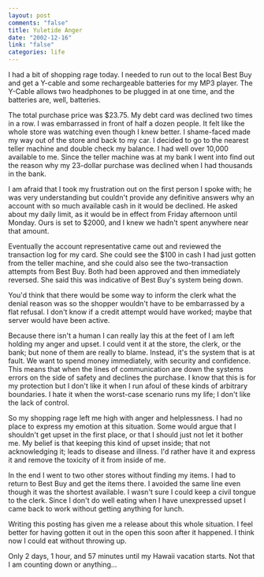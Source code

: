 ```yaml
--- 
layout: post
comments: "false"
title: Yuletide Anger
date: "2002-12-16"
link: "false"
categories: life
---
```

I had a bit of shopping rage today. I needed to run out to the local Best Buy and get a Y-cable and some rechargeable batteries for my MP3 player. The Y-Cable allows two headphones to be plugged in at one time, and the batteries are, well, batteries.

The total purchase price was $23.75. My debt card was declined two times in a row. I was embarrassed in front of half a dozen people. It felt like the whole store was watching even though I knew better. I shame-faced made my way out of the store and back to my car. I decided to go to the nearest teller machine and double check my balance. I had well over 10,000 available to me. Since the teller machine was at my bank I went into find out the reason why my 23-dollar purchase was declined when I had thousands in the bank.

I am afraid that I took my frustration out on the first person I spoke with; he was very understanding but couldn't provide any definitive answers why an account with so much available cash in it would be declined. He asked about my daily limit, as it would be in effect from Friday afternoon until Monday. Ours is set to $2000, and I knew we hadn't spent anywhere near that amount.

Eventually the account representative came out and reviewed the transaction log for my card. She could see the $100 in cash I had just gotten from the teller machine, and she could also see the two-transaction attempts from Best Buy. Both had been approved and then immediately reversed. She said this was indicative of Best Buy's system being down.

You'd think that there would be some way to inform the clerk what the denial reason was so the shopper wouldn't have to be embarrassed by a flat refusal. I don't know if a credit attempt would have worked; maybe that server would have been active.

Because there isn't a human I can really lay this at the feet of I am left holding my anger and upset. I could vent it at the store, the clerk, or the bank; but none of them are really to blame. Instead, it's the system that is at fault. We want to spend money immediately, with security and confidence. This means that when the lines of communication are down the systems errors on the side of safety and declines the purchase. I know that this is for my protection but I don't like it when I run afoul of these kinds of arbitrary boundaries. I hate it when the worst-case scenario runs my life; I don't like the lack of control.

So my shopping rage left me high with anger and helplessness. I had no place to express my emotion at this situation. Some would argue that I shouldn't get upset in the first place, or that I should just not let it bother me.  My belief is that keeping this kind of upset inside; that not acknowledging it; leads to disease and illness. I'd rather have it and express it and remove the toxicity of it from inside of me.

In the end I went to two other stores without finding my items. I had to return to Best Buy and get the items there. I avoided the same line even though it was the shortest available. I wasn't sure I could keep a civil tongue to the clerk. Since I don't do well eating when I have unexpressed upset I came back to work without getting anything for lunch.

Writing this posting has given me a release about this whole situation. I feel better for having gotten it out in the open this soon after it happened. I think now I could eat without throwing up.

Only 2 days, 1 hour, and 57 minutes until my Hawaii vacation starts. Not that I am counting down or anything...
